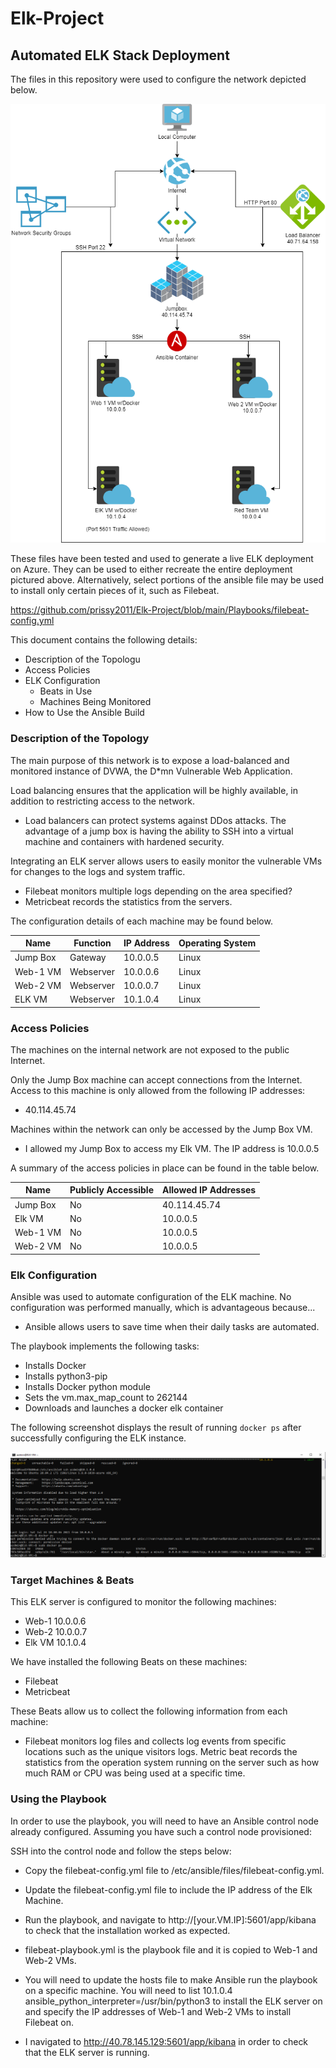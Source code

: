 # Elk-Project
## Automated ELK Stack Deployment

The files in this repository were used to configure the network depicted below.

![](Azure%20Network%20Diagram.png)

These files have been tested and used to generate a live ELK deployment on Azure. They can be used to either recreate the entire deployment pictured above. Alternatively, select portions of the ansible file may be used to install only certain pieces of it, such as Filebeat.

  https://github.com/prissy2011/Elk-Project/blob/main/Playbooks/filebeat-config.yml

This document contains the following details:
- Description of the Topologu
- Access Policies
- ELK Configuration
  - Beats in Use
  - Machines Being Monitored
- How to Use the Ansible Build


### Description of the Topology

The main purpose of this network is to expose a load-balanced and monitored instance of DVWA, the D*mn Vulnerable Web Application.

Load balancing ensures that the application will be highly available, in addition to restricting access to the network.
- Load balancers can protect systems against DDos attacks. The advantage of a jump box is having the ability to SSH into a virtual machine and containers with hardened security.

Integrating an ELK server allows users to easily monitor the vulnerable VMs for changes to the logs and system traffic.
- Filebeat monitors multiple logs depending on the area specified?
- Metricbeat records the statistics from the servers.

The configuration details of each machine may be found below.

| Name     | Function | IP Address | Operating System |
|----------|----------|------------|------------------|
| Jump Box | Gateway  | 10.0.0.5   | Linux            |
| Web-1 VM | Webserver| 10.0.0.6   | Linux            |
| Web-2 VM | Webserver| 10.0.0.7   | Linux            |
| ELK VM   | Webserver| 10.1.0.4   | Linux            |

### Access Policies

The machines on the internal network are not exposed to the public Internet. 

Only the Jump Box machine can accept connections from the Internet. Access to this machine is only allowed from the following IP addresses:
- 40.114.45.74

Machines within the network can only be accessed by the Jump Box VM.
- I allowed my Jump Box to access my Elk VM. The IP address is 10.0.0.5

A summary of the access policies in place can be found in the table below.

| Name     | Publicly Accessible | Allowed IP Addresses |
|----------|---------------------|----------------------|
| Jump Box | No                  | 40.114.45.74         |
| Elk VM   | No                  | 10.0.0.5             |
| Web-1 VM | No                  | 10.0.0.5             |
| Web-2 VM | No                  | 10.0.0.5             |

### Elk Configuration

Ansible was used to automate configuration of the ELK machine. No configuration was performed manually, which is advantageous because...
- Ansible allows users to save time when their daily tasks are automated.

The playbook implements the following tasks:
- Installs Docker
- Installs python3-pip
- Installs Docker python module
- Sets the vm.max_map_count to 262144
- Downloads and launches a docker elk container

The following screenshot displays the result of running `docker ps` after successfully configuring the ELK instance.

![](Docker%20PS%20Output.PNG)

### Target Machines & Beats
This ELK server is configured to monitor the following machines:
- Web-1 10.0.0.6
- Web-2 10.0.0.7
- Elk VM 10.1.0.4

We have installed the following Beats on these machines:
- Filebeat
- Metricbeat

These Beats allow us to collect the following information from each machine:
- Filebeat monitors log files and collects log events from specific locations such as the unique visitors logs. Metric beat records the statistics from the operation system running on the server such as how much RAM or CPU was being used at a specific time.

### Using the Playbook
In order to use the playbook, you will need to have an Ansible control node already configured. Assuming you have such a control node provisioned: 

SSH into the control node and follow the steps below:
- Copy the filebeat-config.yml file to /etc/ansible/files/filebeat-config.yml.
- Update the filebeat-config.yml file to include the IP address of the Elk Machine.
- Run the playbook, and navigate to http://[your.VM.IP]:5601/app/kibana to check that the installation worked as expected.

- filebeat-playbook.yml is the playbook file and it is copied to Web-1 and Web-2 VMs.
- You will need to update the hosts file to make Ansible run the playbook on a specific machine. You will need to list 10.1.0.4 ansible_python_interpreter=/usr/bin/python3 to install the ELK server on and specify the IP addresses of Web-1 and Web-2 VMs to install Filebeat on.
- I navigated to http://40.78.145.129:5601/app/kibana in order to check that the ELK server is running.
